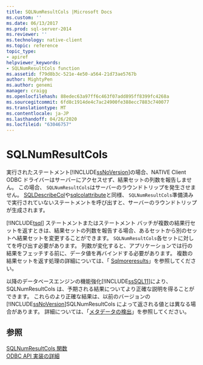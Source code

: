 ```yaml
---
title: SQLNumResultCols |Microsoft Docs
ms.custom: ''
ms.date: 06/13/2017
ms.prod: sql-server-2014
ms.reviewer: ''
ms.technology: native-client
ms.topic: reference
topic_type:
- apiref
helpviewer_keywords:
- SQLNumResultCols function
ms.assetid: f79d8b3c-521e-4e50-a564-21d73ae5767b
author: MightyPen
ms.author: genemi
manager: craigg
ms.openlocfilehash: 88edec63a97ff6c463f07add895ff8399fc4268a
ms.sourcegitcommit: 6fd8c1914de4c7ac24900fe388ecc7883c740077
ms.translationtype: MT
ms.contentlocale: ja-JP
ms.lasthandoff: 04/26/2020
ms.locfileid: "63046757"
---
```

# <a name="sqlnumresultcols"></a>SQLNumResultCols
  実行されたステートメント[!INCLUDE[ssNoVersion](../../includes/ssnoversion-md.md)]の場合、NATIVE Client ODBC ドライバーはサーバーにアクセスせず、結果セットの列数を報告しません。 この場合、 `SQLNumResultCols`はサーバーのラウンドトリップを発生させません。 [SQLDescribeCol](sqldescribecol.md)や[sqlcolattribute](sqlcolattribute.md)と同様、 `SQLNumResultCols`準備済みで実行されていないステートメントを呼び出すと、サーバーのラウンドトリップが生成されます。  
  
 [!INCLUDE[tsql](../../includes/tsql-md.md)] ステートメントまたはステートメント バッチが複数の結果行セットを返すときは、結果セットの列数を報告する場合、あるセットから別のセットへ結果セットを変更することができます。 `SQLNumResultCols`各セットに対してを呼び出す必要があります。 列数が変化すると、アプリケーションでは行の結果をフェッチする前に、データ値を再バインドする必要があります。 複数の結果セットを返す処理の詳細については、「 [Sqlmoreresults](sqlmoreresults.md)」を参照してください。  
  
 以降のデータベースエンジンの機能強化[!INCLUDE[ssSQL11](../../includes/sssql11-md.md)]により、SQLNumResultCols は、予期される結果についてより正確な説明を得ることができます。 これらのより正確な結果は、以前のバージョンの[!INCLUDE[ssNoVersion](../../includes/ssnoversion-md.md)]SQLNumResultCols によって返される値とは異なる場合があります。 詳細については、「[メタデータの検出](../native-client/features/metadata-discovery.md)」を参照してください。  
  
## <a name="see-also"></a>参照  
 [SQLNumResultCols 関数](https://go.microsoft.com/fwlink/?LinkId=59359)   
 [ODBC API 実装の詳細](odbc-api-implementation-details.md)  
  
  
